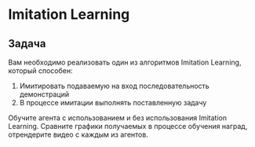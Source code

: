# Imitation Learning

## Задача
Вам необходимо реализовать один из алгоритмов Imitation Learning, который способен:

1. Имитировать подаваемую на вход последовательность демонстраций
2. В процессе имитации выполнять поставленную задачу

Обучите агента с использованием и без использования Imitation Learning. Сравните графики получаемых в процессе обучения наград, отрендерите видео с каждым из агентов.